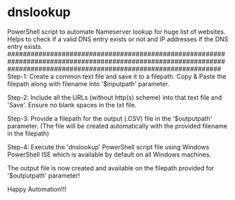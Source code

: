 # dnslookup
PowerShell script to automate Nameserver lookup for huge list of websites. Helps to check if a valid DNS entry exists or not and IP addresses if the DNS entry exists.
#######################################################################################################################################################################
Step-1: Create a common text file and save it to a filepath. Copy & Paste the filepath along with filename into '$inputpath' parameter.

Step-2: Include all the URLs (without http(s) scheme) into that text file and 'Save'. Ensure no blank spaces in the txt file.

Step-3: Provide a filepath for the output (.CSV) file in the '$outputpath' parameter. (The file will be created automatically with the provided filename in the filepath)

Step-4: Execute the 'dnslookup' PowerShell script file using Windows PowerShell ISE which is available by default on all Windows machines.

The output file is now created and available on the filepath provided for '$outputpath' parameter!

Happy Automation!!!
